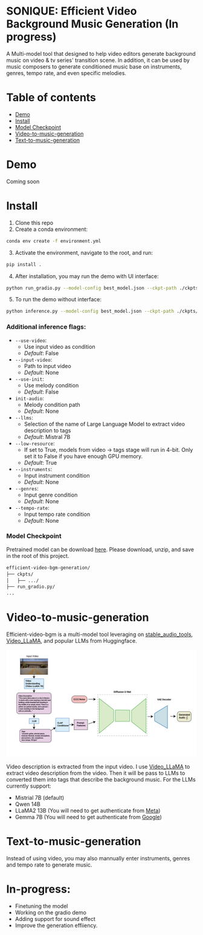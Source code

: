<!-- ---
title: efficient-video-bgm
app_file: run_gradio.py
sdk: gradio
sdk_version: 3.42.0
--- -->

# SONIQUE: Efficient Video Background Music Generation (In progress)

A Multi-model tool that designed to help video editors generate background music on video & tv series' transition scene. In addition, it can be used by music composers to generate conditioned music base on instruments, genres, tempo rate, and even specific melodies. 

# Table of contents
- [Demo](#demo)
- [Install](#install)
- [Model Checkpoint](#model-checkpoint)
- [Video-to-music-generation](#video-to-music-generation)
- [Text-to-music-generation](#text-to-music-generation)

# Demo
Coming soon

# Install 
1. Clone this repo 
2. Create a conda environment: 
```bash
conda env create -f environment.yml
```
3. Activate the environment, navigate to the root, and run:
```bash
pip install .
```
4. After installation, you may run the demo with UI interface:
```bash
python run_gradio.py --model-config best_model.json --ckpt-path ./ckpts/stable_ep=121.ckpt
```
5. To run the demo without interface:
```bash
python inference.py --model-config best_model.json --ckpt-path ./ckpts/stable_ep=121.ckpt
```
### Additional inference flags:
- `--use-video`:
    - Use input video as condition
    - *Default*: False
- `--input-video`:
    - Path to input video 
    - *Default*: None
- `--use-init`:
    - Use melody condition
    - *Default*: False
- `init-audio`:
    - Melody condition path
    - *Default*: None
- `--llms`:
    - Selection of the name of Large Language Model to extract video description to tags
    - *Default*: Mistral 7B
- `--low-resource`:
    - If set to True, models from video -> tags stage will run in 4-bit. Only set it to False if you have enough GPU memory.
    - *Default*: True
- `--instruments`:
    - Input instrument condition
    - *Default*: None
- `--genres`:
    - Input genre condition
    - *Default*: None
- `--tempo-rate`:
    - Input tempo rate condition
    - *Default*: None
  
### Model Checkpoint
Pretrained model can be download [here](). Please download, unzip, and save in the root of this project. 
```bash
efficient-video-bgm-generation/
├── ckpts/
│   ├── .../
├── run_gradio.py/
...
```

# Video-to-music-generation
Efficient-video-bgm is a multi-model tool leveraging on [stable_audio_tools](https://github.com/Stability-AI/stable-audio-tools), [Video_LLaMA](https://github.com/DAMO-NLP-SG/Video-LLaMA), and popular LLMs from Huggingface. 

![t2i](demo_videos/assets/sonique.png)

Video description is extracted from the input video. I use [Video_LLaMA](https://github.com/DAMO-NLP-SG/Video-LLaMA) to extract video description from the video. Then it will be pass to LLMs to converted them into tags that describe the background music. For the LLMs currently support: 
- Mistrial 7B (default)
- Qwen 14B
- LLaMA2 13B (You will need to get authenticate from [Meta](https://huggingface.co/meta-llama/Llama-2-7b-chat-hf))
- Gemma 7B (You will need to get authenticate from [Google](https://huggingface.co/google/gemma-7b-it))

# Text-to-music-generation
Instead of using video, you may also mannually enter instruments, genres and tempo rate to generate music. 

# In-progress: 
- Finetuning the model 
- Working on the gradio demo 
- Adding support for sound effect 
- Improve the generation effiiency. 

